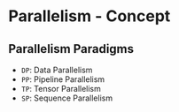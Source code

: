 # Parallelism - Concept

## Parallelism Paradigms

- `DP`: Data Parallelism
- `PP`: Pipeline Parallelism
- `TP`: Tensor Parallelism
- `SP`: Sequence Parallelism
